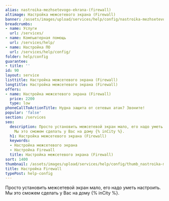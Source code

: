 ```yaml
---
alias: nastroika-mezhsetevogo-ekrana-(firewall)
altimage: Настройка межсетевого экрана (Firewall)
banner: /assets/images/upload/services/help/config/nastroika-mezhsetevogo-ekrana-(firewall).jpg
breadcrumbs:
- name: Услуги
  url: /services/
- name: Компьютерная помощь
  url: /services/help/
- name: Настройка ПО
  url: /services/help/config/
folder: help/config
guarantee:
- title: ''
id: 90
layout: service
listtitle: Настройка межсетевого экрана (Firewall)
longtitle: Настройка межсетевого экрана (Firewall)
offers:
- name: Настройка межсетевого экрана (Firewall)
  price: 2200
  type: low
phoneCallToActionTitle: Нудна защита от сетевых атак? Звоните!
popular: 'false'
section: /services
seo:
  description: Просто установить межсетевой экран мало, его надо уметь настроить.
    Мы это сможем сделать у Вас на дому {% inCity %}.
  h1: Настройка межсетевого экрана (Firewall)
  keywords:
  - Настройка межсетевого экрана
  - Настройка Firewall
  title: Настройка межсетевого экрана (Firewall)
sort: 1400
thumbnail: /assets/images/upload/services/help/config/thumb_nastroika-mezhsetevogo-ekrana-(firewall).jpg
title: Настройка Firewall
typePost: help-config
---
```

Просто установить межсетевой экран мало, его надо уметь настроить. Мы это сможем сделать у Вас на дому {% inCity %}.